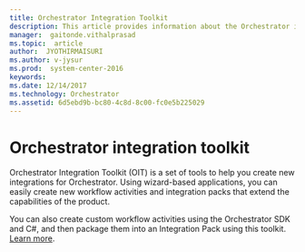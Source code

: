 ```yaml
---
title: Orchestrator Integration Toolkit
description: This article provides information about the Orchestrator integration toolkit, a set of tools to help you create new integrations for Orchestrator.
manager:  gaitonde.vithalprasad
ms.topic:  article
author:  JYOTHIRMAISURI
ms.author: v-jysur
ms.prod:  system-center-2016
keywords:  
ms.date: 12/14/2017
ms.technology: Orchestrator
ms.assetid: 6d5ebd9b-bc80-4c8d-8c00-fc0e5b225029
---
```


# Orchestrator integration toolkit

Orchestrator Integration Toolkit (OIT) is a set of tools to help you create new integrations for Orchestrator. Using wizard-based applications, you can easily create new workflow activities and integration packs that extend the capabilities of the product.

You can also create custom workflow activities using the Orchestrator SDK and C#, and then package them into an Integration Pack using this toolkit. [Learn more](https://msdn.microsoft.com/en-us/library/hh855853).
